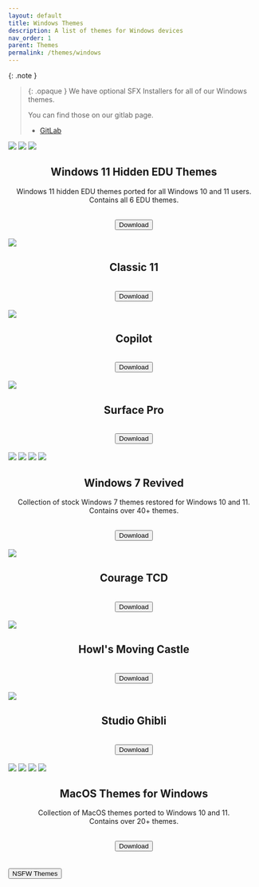 ```yaml
---
layout: default
title: Windows Themes
description: A list of themes for Windows devices
nav_order: 1
parent: Themes
permalink: /themes/windows
---
```



{: .note }
> {: .opaque }
> We have optional SFX Installers for all of our Windows themes.
>
> You can find those on our gitlab page.
> 
> <ul>
>   <li> <a href="https://gitlab.com/the-back-room/Themes/-/tree/main/Windows" target="_blank">GitLab</a></li>
> </ul>

<div class="w3-card">
<div class="responsive">
<div class="gallery">
<img src="../assets/images/themes/sfw/FLOWER_LIGHT.jpg" />
<img src="../assets/images/themes/sfw/PLANETS_LIGHT.jpg" />
<img src="../assets/images/themes/sfw/SUNSET_LIGHT.jpg" />
</div>
</div>
<div class="w3-container">
<h2 class="text-small" style="text-align:center">Windows 11 Hidden EDU Themes</h2>
<p class="text-small" style="text-align:center">Windows 11 hidden EDU themes ported for all Windows 10 and 11 users.
<br />
Contains all 6 EDU themes.</p>
</div>
<br />
<span class="fs-3">
<div align="center" class="text-small">
<a href="https://gitlab.com/the-back-room/Themes/-/archive/main/Themes-main.zip?path=Windows/SFW/Windows-11-Hidden-EDU-Themes" target="_blank">
<button type="button" name="button" class="btn">Download</button></a> 
</div>
</span>
<br />
</div>

<div class="gallery">
<div class="w3-card">
<div class="responsive">
<img src="../assets/images/themes/sfw/CLASSIC-11.jpg" />
</div>
<div class="w3-container">
<h2 class="text-small" style="text-align:center">Classic 11</h2>
</div>
<br />
<span class="fs-3">
<div align="center" class="text-small">
<a href="https://gitlab.com/the-back-room/Themes/-/archive/main/Themes-main.zip?path=Windows/SFW/Classic-11" target="_blank">
<button type="button" name="button" class="btn">Download</button></a> 
</div>
</span>
<br />
</div>

<div class="w3-card">
<div class="responsive">
<img src="../assets/images/themes/sfw/COPILOT.jpg" />
</div>
<div class="w3-container">
<h2 class="text-small" style="text-align:center">Copilot</h2>
</div>
<br />
<span class="fs-3">
<div align="center" class="text-small">
<a href="https://gitlab.com/the-back-room/Themes/-/archive/main/Themes-main.zip?path=Windows/SFW/Microsoft-Copilot" target="_blank">
<button type="button" name="button" class="btn">Download</button></a> 
</div>
</span>
<br />
</div>

<div class="w3-card">
<div class="responsive">
<img src="../assets/images/themes/sfw/SURFACE-PRO.jpg" />
</div>
<div class="w3-container">
<h2 class="text-small" style="text-align:center">Surface Pro</h2>
</div>
<br />
<span class="fs-3">
<div align="center" class="text-small">
<a href="https://gitlab.com/the-back-room/Themes/-/archive/main/Themes-main.zip?path=Windows/SFW/Microsoft-Surface-Pro" target="_blank">
<button type="button" name="button" class="btn">Download</button></a> 
</div>
</span>
<br />
</div>
</div>

<div class="w3-card">
<div class="responsive">
<div class="gallery">
<img src="../assets/images/themes/sfw/windows-7-revived/WINDOWS.jpg" />
<img src="../assets/images/themes/sfw/windows-7-revived/FRANCE.jpg" />
<img src="../assets/images/themes/sfw/windows-7-revived/LANDSCAPES.jpg" />
<img src="../assets/images/themes/sfw/windows-7-revived/UNITED-STATES.jpg" />
</div>
</div>
<div class="w3-container">
<h2 class="text-small" style="text-align:center">Windows 7 Revived</h2>
<p class="text-small" style="text-align:center">Collection of stock Windows 7 themes restored for Windows 10 and 11.
<br />
Contains over 40+ themes.</p>
</div>
<br />
<span class="fs-3">
<div align="center" class="text-small">
<a href="https://gitlab.com/the-back-room/Themes/-/archive/main/Themes-main.zip?path=Windows/SFW/Windows-7-Revived" target="_blank">
<button type="button" name="button" class="btn">Download</button></a> 
</div>
</span>
<br />
</div>

<div class="gallery">
<div class="w3-card">
<div class="responsive">
<img src="../assets/images/themes/sfw/COURAGE-TCD.jpg" />
</div>
<div class="w3-container">
<h2 class="text-small" style="text-align:center">Courage TCD</h2>
</div>
<br />
<span class="fs-3">
<div align="center" class="text-small">
<a href="https://gitlab.com/the-back-room/Themes/-/archive/main/Themes-main.zip?path=Windows/SFW/Courage-TCD" target="_blank">
<button type="button" name="button" class="btn">Download</button></a> 
</div>
</span>
<br />
</div>

<div class="w3-card">
<div class="responsive">
<img src="../assets/images/themes/sfw/HOWLS-MOVING-CASTLE.jpg" />
</div>
<div class="w3-container">
<h2 class="text-small" style="text-align:center">Howl's Moving Castle</h2>
</div>
<br />
<span class="fs-3">
<div align="center" class="text-small">
<a href="https://gitlab.com/the-back-room/Themes/-/archive/main/Themes-main.zip?path=Windows/SFW/Howls-Moving-Castle" target="_blank">
<button type="button" name="button" class="btn">Download</button></a> 
</div>
</span>
<br />
</div>

<div class="w3-card">
<div class="responsive">
<img src="../assets/images/themes/sfw/STUDIO-GHIBLI.jpg" />
</div>
<div class="w3-container">
<h2 class="text-small" style="text-align:center">Studio Ghibli</h2>
</div>
<br />
<span class="fs-3">
<div align="center" class="text-small">
<a href="https://gitlab.com/the-back-room/Themes/-/archive/main/Themes-main.zip?path=Windows/SFW/Studio-Ghibli" target="_blank">
<button type="button" name="button" class="btn">Download</button></a> 
</div>
</span>
<br />
</div>
</div>

<div class="w3-card">
<div class="responsive">
<div class="gallery">
<img src="../assets/images/themes/sfw/macos-themes-for-windows/BIGSUR_LIGHT.jpg" />
<img src="../assets/images/themes/sfw/macos-themes-for-windows/MOJAVE_LIGHT.jpg" />
<img src="../assets/images/themes/sfw/macos-themes-for-windows/MONTEREY_LIGHT.jpg" />
<img src="../assets/images/themes/sfw/macos-themes-for-windows/SEQUOIA_LIGHT.jpg" />
</div>
</div>
<div class="w3-container">
<h2 class="text-small" style="text-align:center">MacOS Themes for Windows</h2>
<p class="text-small" style="text-align:center">Collection of MacOS themes ported to Windows 10 and 11.
<br />
Contains over 20+ themes.</p>
</div>
<br />
<span class="fs-3">
<div align="center" class="text-small">
<a href="https://gitlab.com/the-back-room/Themes/-/archive/main/Themes-main.zip?path=Windows/SFW/MacOS-Themes-for-Windows" target="_blank">
<button type="button" name="button" class="btn">Download</button></a> 
</div>
</span>
<br />
</div>

<!-- ////////////////////////////////////////////////////////////////////////////////////////////////////////////////////// -->
<br />
<a href="/themes/windows/nsfw">
<button type="button" name="button" class="btn">NSFW Themes</button></a> 
<br />
<!-- ////////////////////////////////////////////////////////////////////////////////////////////////////////////////////// -->